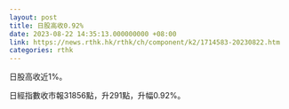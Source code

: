 ```yaml
---
layout: post
title: 日股高收0.92%
date: 2023-08-22 14:35:13.000000000 +08:00
link: https://news.rthk.hk/rthk/ch/component/k2/1714583-20230822.htm
categories: rthk
---
```


日股高收近1%。

日經指數收市報31856點，升291點，升幅0.92%。
